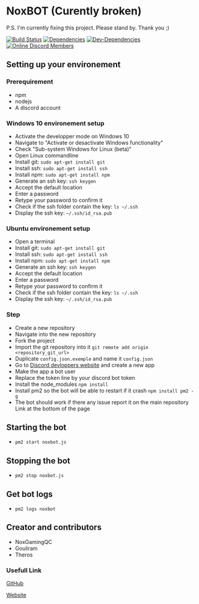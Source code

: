 # NoxBOT (Curently broken)

P.S. I'm currently fixing this project. Please stand by. Thank you ;)


[![Build Status](https://api.travis-ci.com/NoxGamingQC/NoxBOT.svg?branch=master&status=errored)](https://travis-ci.com/NoxGamingQC/NoxBOT)
[![Dependencies](https://david-dm.org/NoxGamingQC/NoxBOT.svg)](https://david-dm.org/NoxGamingQC/NoxBOT)
[![Dev-Dependencies](https://david-dm.org/NoxGamingQC/NoxBOT/dev-status.svg)](https://david-dm.org/NoxGamingQC/NoxBOT?type=dev)
[![Online Discord Members](https://discordapp.com/api/guilds/605028700182020101/widget.png?style=shield)](https://discord.gg/6DGc24x)

## Setting up your environement

### Prerequirement

- npm
- nodejs
- A discord account

### Windows 10 environement setup

- Activate the developper mode on Windows 10
- Navigate to "Activate or desactivate Windows functionality"
- Check "Sub-system Windows for Linux (beta)"
- Open Linux commandline
- Install git: `sudo apt-get install git`
- Install ssh: `sudo apt-get install ssh`
- Install npm: `sudo apt-get install npm`
- Generate an ssh key: `ssh keygen`
- Accept the default location
- Enter a password
- Retype your password to confirm it
- Check if the ssh folder contain the key: `ls ~/.ssh`
- Display the ssh key: `~/.ssh/id_rsa.pub`

### Ubuntu environement setup

- Open a terminal
- Install git: `sudo apt-get install git`
- Install ssh: `sudo apt-get install ssh`
- Install npm: `sudo apt-get install npm`
- Generate an ssh key: `ssh keygen`
- Accept the default location
- Enter a password
- Retype your password to confirm it
- Check if the ssh folder contain the key: `ls ~/.ssh`
- Display the ssh key: `~/.ssh/id_rsa.pub`

### Step

- Create a new repository
- Navigate into the new repository
- Fork the project
- Import the git repository into it `git remote add origin <repository_git_url>`
- Duplicate `config.json.exemple` and name it `config.json`
- Go to [Discord devloppers website](https://discordapp.com/developers/applications/me) and create a new app
- Make the app a bot user
- Replace the token line by your discord bot token
- Install the node_modules `npm install`
- Install pm2 so the bot will be able to restart if it crash `npm install pm2 -g`
- The bot should work if there any issue report it on the main repository Link at the bottom of the page

## Starting the bot

- `pm2 start noxbot.js`

## Stopping the bot

- `pm2 stop noxbot.js`

## Get bot logs

- `pm2 logs noxbot`

## Creator and contributors

- NoxGamingQC
- Gouliram
- Theros

### Usefull Link

[GitHub](https://github.com/NoxGamingQC/NoxBOT)

[Website](http://noxgamingqc.herokuapp.com/noxbot)
